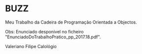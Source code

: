 # BUZZ
Meu Trabalho da Cadeira de Programação Orientada a Objectos.

Obs: Enunciado desponivel no ficheiro "EnunciadoDoTrabalhoPratico_pp_2017.18.pdf".

Valeriano Filipe Calológio